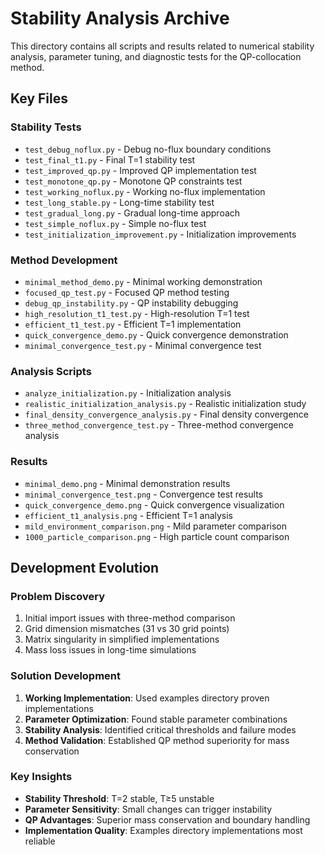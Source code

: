 # Stability Analysis Archive

This directory contains all scripts and results related to numerical stability analysis, parameter tuning, and diagnostic tests for the QP-collocation method.

## Key Files

### Stability Tests
- `test_debug_noflux.py` - Debug no-flux boundary conditions
- `test_final_t1.py` - Final T=1 stability test
- `test_improved_qp.py` - Improved QP implementation test
- `test_monotone_qp.py` - Monotone QP constraints test
- `test_working_noflux.py` - Working no-flux implementation
- `test_long_stable.py` - Long-time stability test
- `test_gradual_long.py` - Gradual long-time approach
- `test_simple_noflux.py` - Simple no-flux test
- `test_initialization_improvement.py` - Initialization improvements

### Method Development
- `minimal_method_demo.py` - Minimal working demonstration
- `focused_qp_test.py` - Focused QP method testing
- `debug_qp_instability.py` - QP instability debugging
- `high_resolution_t1_test.py` - High-resolution T=1 test
- `efficient_t1_test.py` - Efficient T=1 implementation
- `quick_convergence_demo.py` - Quick convergence demonstration
- `minimal_convergence_test.py` - Minimal convergence test

### Analysis Scripts
- `analyze_initialization.py` - Initialization analysis
- `realistic_initialization_analysis.py` - Realistic initialization study
- `final_density_convergence_analysis.py` - Final density convergence
- `three_method_convergence_test.py` - Three-method convergence analysis

### Results
- `minimal_demo.png` - Minimal demonstration results
- `minimal_convergence_test.png` - Convergence test results
- `quick_convergence_demo.png` - Quick convergence visualization
- `efficient_t1_analysis.png` - Efficient T=1 analysis
- `mild_environment_comparison.png` - Mild parameter comparison
- `1000_particle_comparison.png` - High particle count comparison

## Development Evolution

### Problem Discovery
1. Initial import issues with three-method comparison
2. Grid dimension mismatches (31 vs 30 grid points)
3. Matrix singularity in simplified implementations
4. Mass loss issues in long-time simulations

### Solution Development  
1. **Working Implementation**: Used examples directory proven implementations
2. **Parameter Optimization**: Found stable parameter combinations
3. **Stability Analysis**: Identified critical thresholds and failure modes
4. **Method Validation**: Established QP method superiority for mass conservation

### Key Insights
- **Stability Threshold**: T=2 stable, T≥5 unstable
- **Parameter Sensitivity**: Small changes can trigger instability
- **QP Advantages**: Superior mass conservation and boundary handling
- **Implementation Quality**: Examples directory implementations most reliable
